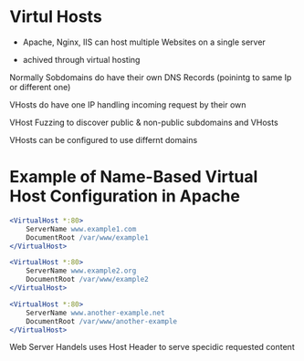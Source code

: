 # Virtul Hosts 

- Apache, Nginx, IIS can host multiple Websites on a single server

- achived through virtual hosting

Normally Sobdomains do have their own DNS Records (poinintg to same Ip or different one)

VHosts do have one IP handling incoming request by their own

VHost Fuzzing to discover public & non-public subdomains and VHosts

VHosts can be configured to use differnt domains

# Example of Name-Based Virtual Host Configuration in Apache

```apache
<VirtualHost *:80>
    ServerName www.example1.com
    DocumentRoot /var/www/example1
</VirtualHost>

<VirtualHost *:80>
    ServerName www.example2.org
    DocumentRoot /var/www/example2
</VirtualHost>

<VirtualHost *:80>
    ServerName www.another-example.net
    DocumentRoot /var/www/another-example
</VirtualHost>

```
Web Server Handels uses Host Header to serve specidic requested content